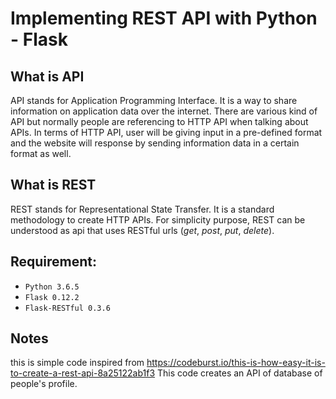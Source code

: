 # Implementing REST API with Python - Flask

## What is API
API stands for Application Programming Interface. It is a way to share information
on application data over the internet. There are various kind of API but normally
people are referencing to HTTP API when talking about APIs. In terms of HTTP API,
user will be giving input in a pre-defined format and the website will response
by sending information data in a certain format as well.

## What is REST
REST stands for Representational State Transfer. It is a standard methodology
to create HTTP APIs. For simplicity purpose, REST can be understood as api that
uses RESTful urls (_get_, _post_, _put_, _delete_).

## Requirement:
* `Python 3.6.5`
* `Flask 0.12.2`
* `Flask-RESTful 0.3.6`

## Notes
this is simple code inspired from https://codeburst.io/this-is-how-easy-it-is-to-create-a-rest-api-8a25122ab1f3
This code creates an API of database of people's profile.